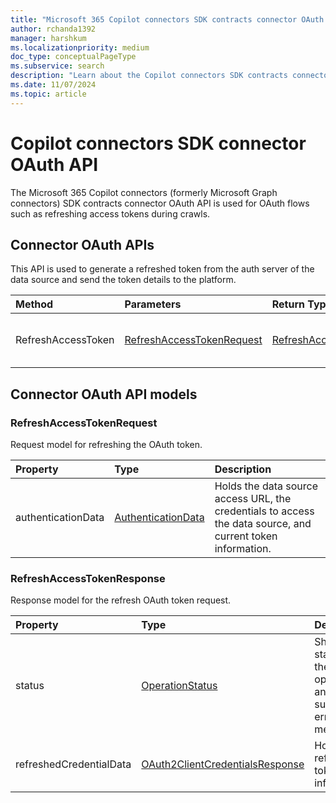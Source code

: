 ```yaml
---
title: "Microsoft 365 Copilot connectors SDK contracts connector OAuth API"
author: rchanda1392
manager: harshkum
ms.localizationpriority: medium
doc_type: conceptualPageType
ms.subservice: search
description: "Learn about the Copilot connectors SDK contracts connector OAuth API."
ms.date: 11/07/2024
ms.topic: article
---
```


# Copilot connectors SDK connector OAuth API

The Microsoft 365 Copilot connectors (formerly Microsoft Graph connectors) SDK contracts connector OAuth API is used for OAuth flows such as refreshing access tokens during crawls.

## Connector OAuth APIs

This API is used to generate a refreshed token from the auth server of the data source and send the token details to the platform.

|Method |Parameters |Return Type |Description |
|:----------|:-------------|:----------|:----------|
|RefreshAccessToken |[RefreshAccessTokenRequest](#refreshaccesstokenrequest) |[RefreshAccessTokenResponse](#refreshaccesstokenresponse) | Shows the refreshed access token. |

## Connector OAuth API models

### RefreshAccessTokenRequest

Request model for refreshing the OAuth token.

|Property |Type |Description |
|:----------|:-------------|:----------|
|authenticationData |[AuthenticationData](/graph/custom-connector-sdk-contracts-common#authenticationdata) |Holds the data source access URL, the credentials to access the data source, and current token information. |

### RefreshAccessTokenResponse

Response model for the refresh OAuth token request.

|Property |Type |Description |
|:----------|:-------------|:----------|
|status |[OperationStatus](/graph/custom-connector-sdk-contracts-common#operationstatus) |Shows the status of the operation and details such as error messages. |
|refreshedCredentialData |[OAuth2ClientCredentialsResponse](/graph/custom-connector-sdk-contracts-common#oauth2clientcredentialsresponse) |Holds the refreshed token information. |
